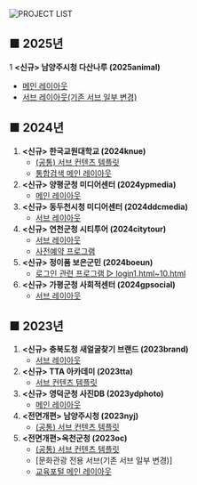![PROJECT LIST](https://capsule-render.vercel.app/api?type=venom&height=150&color=fde7e7&text=PROJECT%20LIST&textBg=false&fontSize=45&fontAlign=50&fontColor=373737)


## ■ 2025년 
1 **<신규> 남양주시청 다산나루 (2025animal)**
   - [메인 레이아웃](https://fruityand.github.io/p_hanshin/2025animal/site/animal/main.html)
   - [서브 레이아웃(기존 서브 일부 변경)](https://fruityand.github.io/p_hanshin/2025animal/site/animal/sub.html)


## ■ 2024년
1. **<신규> 한국교원대학교 (2024knue)**
   - [(공통) 서브 컨텐츠 템플릿](https://fruityand.github.io/p_hanshin/2024knue/site/public/template.html)
   - [통합검색 메인 레이아웃](https://fruityand.github.io/p_hanshin/2024knue/search/search.html)
2. **<신규> 양평군청 미디어센터 (2024ypmedia)**
   - [메인 레이아웃](https://fruityand.github.io/p_hanshin/2024ypmedia/site/media/main.html)
3. **<신규> 동두천시청 미디어센터 (2024ddcmedia)**
   - [서브 레이아웃](https://fruityand.github.io/p_hanshin/2024ddcmedia/site/media/sub.html)
4. **<신규> 연천군청 시티투어 (2024citytour)**
   - [서브 레이아웃](https://fruityand.github.io/p_hanshin/2024citytour/site/citytour/sub.html)
   - [사전예약 프로그램](https://fruityand.github.io/p_hanshin/2024citytour/site/citytour/program.html)
5. **<신규> 정이품 보은군민 (2024boeun)**
   - [로그인 관련 프로그램 ▷ login1.html~10.html](https://fruityand.github.io/p_hanshin/2024boeun/cyberLogin/login1.html)
6. **<신규> 가평군청 사회적센터 (2024gpsocial)**
   - [서브 레이아웃](https://fruityand.github.io/p_hanshin/2024gpsocial/site/gpsocial/sub.html)


## ■ 2023년
1. **<신규> 충북도청 새얼굴찾기 브랜드 (2023brand)**  
   - [서브 레이아웃](https://fruityand.github.io/p_hanshin/2023brand/site/brand/sub.html)
2. **<신규> TTA 아카데미 (2023tta)**
   - [서브 컨텐츠 템플릿](https://fruityand.github.io/p_hanshin/2023tta/site/edu/template.html)
3. **<신규> 영덕군청 사진DB (2023ydphoto)**
   - [메인 레이아웃](https://fruityand.github.io/p_hanshin/2023ydphoto/site/ydphoto/main.html)
4. **<전면개편> 남양주시청 (2023nyj)**
   - [(공통) 서브 컨텐츠 템플릿](https://fruityand.github.io/p_hanshin/2023nyj/site/public/template.html)
5. **<전면개편>옥천군청 (2023oc)**
   - [(공통) 서브 컨텐츠 템플릿](https://fruityand.github.io/p_hanshin/2023oc/site/public/template.html)
   - [문화관광 전용 서브(기존 서브 일부 변경)]
   - [교육포털 메인 레이아웃](https://fruityand.github.io/p_hanshin/2023oc/site/edulife/main.html)




